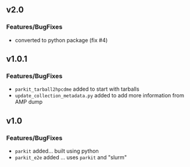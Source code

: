 ## v2.0

### Features/BugFixes

- converted to python package (fix #4)

## v1.0.1

### Features/BugFixes

- `parkit_tarball2hpcdme` added to start with tarballs
- `update_collection_metadata.py` added to add more information from AMP dump

## v1.0

### Features/BugFixes

- `parkit` added... built using python
- `parkit_e2e` added ... uses `parkit` and "slurm"
